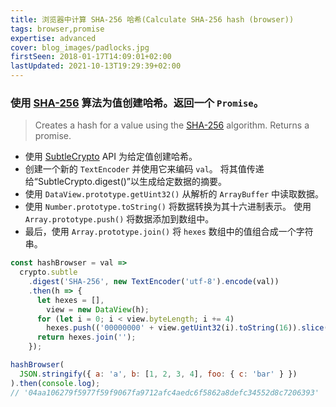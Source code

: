 ```yaml
---
title: 浏览器中计算 SHA-256 哈希(Calculate SHA-256 hash (browser))
tags: browser,promise
expertise: advanced
cover: blog_images/padlocks.jpg
firstSeen: 2018-01-17T14:09:01+02:00
lastUpdated: 2021-10-13T19:29:39+02:00
---
```


### 使用 [SHA-256](https://en.wikipedia.org/wiki/SHA-2) 算法为值创建哈希。返回一个 `Promise`。
> Creates a hash for a value using the [SHA-256](https://en.wikipedia.org/wiki/SHA-2) algorithm.
> Returns a promise.

- 使用 [SubtleCrypto](https://developer.mozilla.org/en-US/docs/Web/API/SubtleCrypto) API 为给定值创建哈希。
- 创建一个新的 `TextEncoder` 并使用它来编码 `val`。 将其值传递给“SubtleCrypto.digest()”以生成给定数据的摘要。
- 使用 `DataView.prototype.getUint32()` 从解析的 `ArrayBuffer` 中读取数据。
- 使用 `Number.prototype.toString()` 将数据转换为其十六进制表示。 使用 `Array.prototype.push()` 将数据添加到数组中。
- 最后，使用 `Array.prototype.join()` 将 `hexes` 数组中的值组合成一个字符串。

```js
const hashBrowser = val =>
  crypto.subtle
    .digest('SHA-256', new TextEncoder('utf-8').encode(val))
    .then(h => {
      let hexes = [],
        view = new DataView(h);
      for (let i = 0; i < view.byteLength; i += 4)
        hexes.push(('00000000' + view.getUint32(i).toString(16)).slice(-8));
      return hexes.join('');
    });
```

```js
hashBrowser(
  JSON.stringify({ a: 'a', b: [1, 2, 3, 4], foo: { c: 'bar' } })
).then(console.log);
// '04aa106279f5977f59f9067fa9712afc4aedc6f5862a8defc34552d8c7206393'
```
